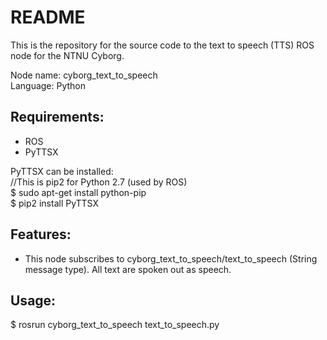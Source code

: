 # README
This is the repository for the source code to the text to speech (TTS) ROS node for the NTNU Cyborg.

Node name: cyborg_text_to_speech  
Language: Python  

## Requirements:  
* ROS  
* PyTTSX  

PyTTSX can be installed:  
//This is pip2 for Python 2.7 (used by ROS)  
$ sudo apt-get install python-pip  
$ pip2 install PyTTSX  

## Features:
* This node subscribes to cyborg_text_to_speech/text_to_speech (String message type). All text are spoken out as speech.

## Usage:
$ rosrun cyborg_text_to_speech text_to_speech.py
